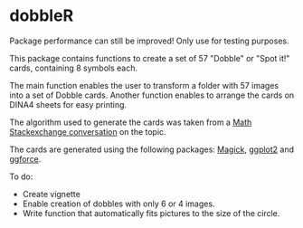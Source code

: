 # dobbleR

Package performance can still be improved! Only use for testing purposes.

This package contains functions to create a set of 57 "Dobble" or "Spot it!" cards, containing 8 symbols each.

The main function enables the user to transform a folder with 57 images into a set of Dobble cards.
Another function enables to arrange the cards on DINA4 sheets for easy printing.

The algorithm used to generate the cards was taken from a [Math Stackexchange conversation](https://math.stackexchange.com/questions/1303497/what-is-the-algorithm-to-generate-the-cards-in-the-game-dobble-known-as-spo) on the topic. 

The cards are generated using the following packages: [Magick](https://github.com/ropensci/magick), [ggplot2](https://github.com/tidyverse/ggplot2) and
[ggforce](https://github.com/thomasp85/ggforce).



To do: 
- Create vignette  
- Enable creation of dobbles with only 6 or 4 images.  
- Write function that automatically fits pictures to the size of the circle.  
